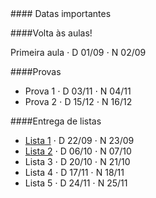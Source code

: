 
<div class="panel-heading">
#### Datas importantes
</div>

<div class="panel-body">

####Volta às aulas!

Primeira aula $\cdot$ D 01/09 $\cdot$ N 02/09

####Provas
- Prova 1 $\cdot$ D 03/11 $\cdot$ N 04/11
- Prova 2 $\cdot$ D 15/12 $\cdot$ N 16/12

####Entrega de listas

- [Lista 1](/bio208/static/pdfs/roteiros_listas/2014-roteiro-pratica1.pdf) $\cdot$ D 22/09 $\cdot$ N 23/09
- [Lista 2](/bio208/static/pdfs/roteiros_listas/lista2.pdf) $\cdot$ D 06/10 $\cdot$ N 07/10
- Lista 3 $\cdot$ D 20/10 $\cdot$ N 21/10
- Lista 4 $\cdot$ D 17/11 $\cdot$ N 18/11
- Lista 5 $\cdot$ D 24/11 $\cdot$ N 25/11

<!--####Recuperação-->


</div>
